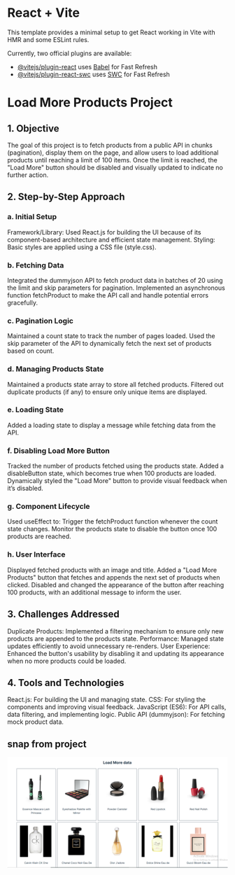 # React + Vite

This template provides a minimal setup to get React working in Vite with HMR and some ESLint rules.

Currently, two official plugins are available:

- [@vitejs/plugin-react](https://github.com/vitejs/vite-plugin-react/blob/main/packages/plugin-react/README.md) uses [Babel](https://babeljs.io/) for Fast Refresh
- [@vitejs/plugin-react-swc](https://github.com/vitejs/vite-plugin-react-swc) uses [SWC](https://swc.rs/) for Fast Refresh

# Load More Products Project


## 1. Objective
The goal of this project is to fetch products from a public API in chunks (pagination), display them on the page, and allow users to load additional products until reaching a limit of 100 items. Once the limit is reached, the "Load More" button should be disabled and visually updated to indicate no further action.

## 2. Step-by-Step Approach
### a. Initial Setup
Framework/Library: Used React.js for building the UI because of its component-based architecture and efficient state management.
Styling: Basic styles are applied using a CSS file (style.css).
### b. Fetching Data
Integrated the dummyjson API to fetch product data in batches of 20 using the limit and skip parameters for pagination.
Implemented an asynchronous function fetchProduct to make the API call and handle potential errors gracefully.
### c. Pagination Logic
Maintained a count state to track the number of pages loaded.
Used the skip parameter of the API to dynamically fetch the next set of products based on count.
### d. Managing Products State
Maintained a products state array to store all fetched products.
Filtered out duplicate products (if any) to ensure only unique items are displayed.
### e. Loading State
Added a loading state to display a message while fetching data from the API.
### f. Disabling Load More Button
Tracked the number of products fetched using the products state.
Added a disableButton state, which becomes true when 100 products are loaded.
Dynamically styled the "Load More" button to provide visual feedback when it’s disabled.
### g. Component Lifecycle
Used useEffect to:
Trigger the fetchProduct function whenever the count state changes.
Monitor the products state to disable the button once 100 products are reached.
### h. User Interface
Displayed fetched products with an image and title.
Added a "Load More Products" button that fetches and appends the next set of products when clicked.
Disabled and changed the appearance of the button after reaching 100 products, with an additional message to inform the user.

## 3. Challenges Addressed
Duplicate Products: Implemented a filtering mechanism to ensure only new products are appended to the products state.
Performance: Managed state updates efficiently to avoid unnecessary re-renders.
User Experience: Enhanced the button's usability by disabling it and updating its appearance when no more products could be loaded.
## 4. Tools and Technologies
React.js: For building the UI and managing state.
CSS: For styling the components and improving visual feedback.
JavaScript (ES6): For API calls, data filtering, and implementing logic.
Public API (dummyjson): For fetching mock product data.

## snap from project

![alt text](image.png)